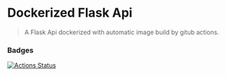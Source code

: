 # Dockerized Flask Api

> A Flask Api dockerized with automatic image build by gitub actions.

### Badges
[![Actions Status](https://github.com/Gichia/flask_api/workflows/docker-publish.yml/badge.svg?branch=develop)](https://github.com/Gichia/flask_api/actions)

